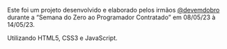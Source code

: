 Este foi um projeto desenvolvido e elaborado pelos irmãos <a href="https://github.com/devemdobro">@devemdobro</a> durante a <q>Semana do Zero ao Programador Contratado</q> em 08/05/23 à 14/05/23.

Utilizando HTML5, CSS3 e JavaScript.

